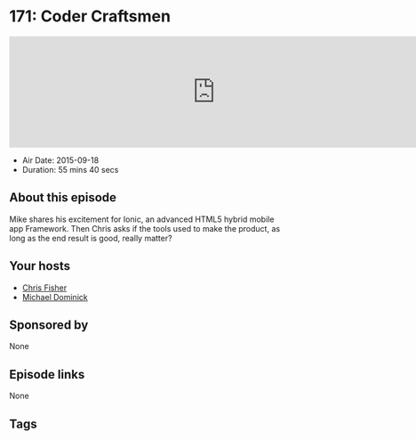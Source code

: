 # 171: Coder Craftsmen

<iframe src="https://player.fireside.fm/v2/MLf2ZzhC+YBxSb4fX?theme=dark" width="740" height="200" frameborder="0" scrolling="no"></iframe>

* Air Date: 2015-09-18
* Duration: 55 mins 40 secs

## About this episode

Mike shares his excitement for Ionic, an advanced HTML5 hybrid mobile app Framework. Then Chris asks if the tools used to make the product, as long as the end result is good, really matter?

## Your hosts
* [Chris Fisher](https://coder.show/hosts/chrislas)
* [Michael Dominick](https://coder.show/hosts/michael)

## Sponsored by

None



## Episode links

None



## Tags


